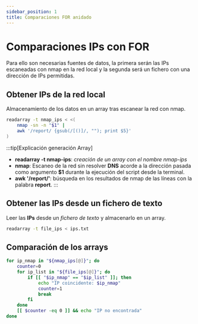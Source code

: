 ```yaml
---
sidebar_position: 1
title: Comparaciones FOR anidado
---
```


# Comparaciones IPs con FOR
Para ello son necesarias fuentes de datos, la primera serán las IPs escaneadas con nmap en la red local y la segunda será un fichero con una dirección de IPs permitidas.

## Obtener IPs de la red local
Almacenamiento de los datos en un array tras escanear la red con nmap.
```bash 
readarray -t nmap_ips < <(
    nmap -sn -n "$1" |
    awk '/report/ {gsub(/[()]/, ""); print $5}' 
)
```

:::tip[Explicación generación Array]
- **readarray -t nmap-ips**: *creación de un array con el nombre nmap-ips*
- **nmap**: Escaneo de la red sin resolver **DNS** acorde a la dirección pasada como argumento **$1** durante la ejecución del script desde la terminal.
- **awk '/report/'**: búsqueda en los resultados de nmap de las líneas con la palabra **report**.
:::

## Obtener las IPs desde un fichero de texto
Leer las **IPs** desde un *fichero de texto* y almacenarlo en un array.
```bash 
readarray -t file_ips < ips.txt
```
## Comparación de los arrays
```bash
for ip_nmap in "${nmap_ips[@]}"; do
    counter=0
    for ip_list in "${file_ips[@]}"; do
        if [[ "$ip_nmap" == "$ip_list" ]]; then
            echo "IP coincidente: $ip_nmap"
            counter=1
            break
        fi
    done
    [[ $counter -eq 0 ]] && echo "IP no encontrada"
done
```